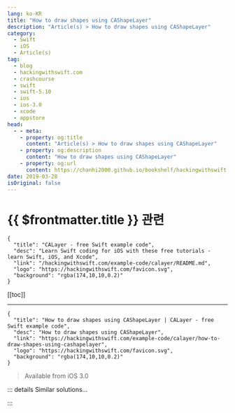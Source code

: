 ```yaml
---
lang: ko-KR
title: "How to draw shapes using CAShapeLayer"
description: "Article(s) > How to draw shapes using CAShapeLayer"
category:
  - Swift
  - iOS
  - Article(s)
tag: 
  - blog
  - hackingwithswift.com
  - crashcourse
  - swift
  - swift-5.10
  - ios
  - ios-3.0
  - xcode
  - appstore
head:
  - - meta:
    - property: og:title
      content: "Article(s) > How to draw shapes using CAShapeLayer"
    - property: og:description
      content: "How to draw shapes using CAShapeLayer"
    - property: og:url
      content: https://chanhi2000.github.io/bookshelf/hackingwithswift.com/example-code/calayer/how-to-draw-shapes-using-cashapelayer.html
date: 2019-03-28
isOriginal: false
---
```


# {{ $frontmatter.title }} 관련

```component VPCard
{
  "title": "CALayer - free Swift example code",
  "desc": "Learn Swift coding for iOS with these free tutorials - learn Swift, iOS, and Xcode",
  "link": "/hackingwithswift.com/example-code/calayer/README.md",
  "logo": "https://hackingwithswift.com/favicon.svg",
  "background": "rgba(174,10,10,0.2)"
}
```

[[toc]]

---

```component VPCard
{
  "title": "How to draw shapes using CAShapeLayer | CALayer - free Swift example code",
  "desc": "How to draw shapes using CAShapeLayer",
  "link": "https://hackingwithswift.com/example-code/calayer/how-to-draw-shapes-using-cashapelayer",
  "logo": "https://hackingwithswift.com/favicon.svg",
  "background": "rgba(174,10,10,0.2)"
}
```

> Available from iOS 3.0

<!-- TODO: 작성 -->

<!-- 
There are lots of `CALayer` subclasses out there, but `CAShapeLayer` is one of my favorites: it provides hardware-accelerated drawing of all sorts of 2D shapes, and includes extra functionality such as fill and stroke colors, line caps, patterns and more.

To get you started, this uses `UIBezierPath` to create a rounded rectangle, which is then colored red using `CAShaperLayer`. Remember, `CALayer` sits underneath UIKit, so you need to use `CGColor` rather than `UIColor`.

```swift
let layer = CAShapeLayer()
layer.path = UIBezierPath(roundedRect: CGRect(x: 64, y: 64, width: 160, height: 160), cornerRadius: 50).cgPath
layer.fillColor = UIColor.red.cgColor
view.layer.addSublayer(layer)
```

-->

::: details Similar solutions…

<!--
/quick-start/swiftui/how-to-combine-shapes-to-create-new-shapes">How to combine shapes to create new shapes 
/example-code/uikit/how-to-draw-shapes-using-uibezierpath">How to draw shapes using UIBezierPath 
/quick-start/swiftui/how-to-fill-and-stroke-shapes-at-the-same-time">How to fill and stroke shapes at the same time 
/example-code/calayer/how-to-make-a-shape-draw-itself-using-strokeend">How to make a shape draw itself using strokeEnd 
/quick-start/swiftui/swiftuis-built-in-shapes">SwiftUI’s built-in shapes</a>
-->

:::

